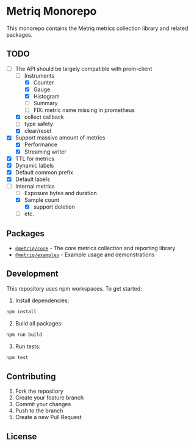 # Metriq Monorepo

This monorepo contains the Metriq metrics collection library and related packages.

## TODO

- [ ] The API should be largely compatible with prom-client
    - [ ] Instruments
        - [x] Counter
        - [x] Gauge
        - [x] Histogram
        - [ ] Summary
        - [ ] FIX: metric name missing in prometheus
    - [x] collect callback
    - [ ] type safety
    - [x] clear/reset
- [x] Support massive amount of metrics
    - [x] Performance
    - [x] Streaming writer
- [x] TTL for metrics
- [x] Dynamic labels
- [x] Default common prefix
- [x] Default labels
- [ ] Internal metrics
    - [ ] Exposure bytes and duration
    - [x] Sample count
        - [x] support deletion
    - [ ] etc.

## Packages

- [`@metriq/core`](packages/core/README.md) - The core metrics collection and reporting library
- [`@metriq/examples`](packages/examples/README.md) - Example usage and demonstrations

## Development

This repository uses npm workspaces. To get started:

1. Install dependencies:
```bash
npm install
```

2. Build all packages:
```bash
npm run build
```

3. Run tests:
```bash
npm test
```

## Contributing

1. Fork the repository
2. Create your feature branch
3. Commit your changes
4. Push to the branch
5. Create a new Pull Request

## License
